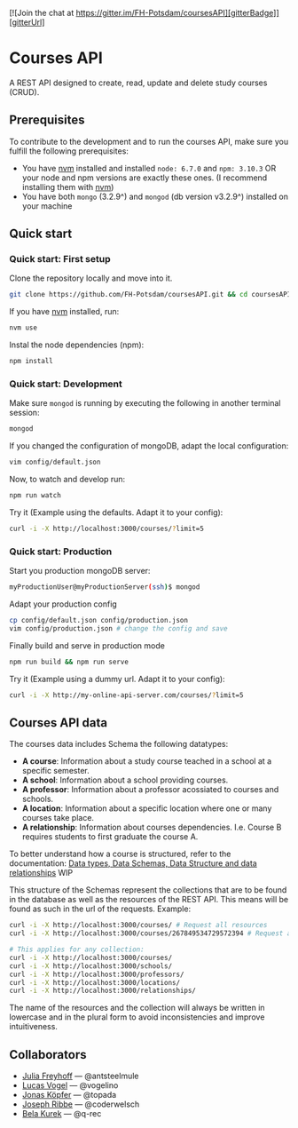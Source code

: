 [![Join the chat at https://gitter.im/FH-Potsdam/coursesAPI][gitterBadge]][gitterUrl]

# Courses API
A REST API designed to create, read, update and delete study courses (CRUD).

## Prerequisites
To contribute to the development and to run the courses API, make sure you fulfill the following prerequisites:
- You have [nvm][nvm] installed and installed ``node: 6.7.0`` and ``npm: 3.10.3`` OR your node and npm versions are exactly these ones. (I recommend installing them with [nvm][nvm])
- You have both ``mongo`` (3.2.9^) and ``mongod`` (db version v3.2.9^) installed on your machine

## Quick start

### Quick start: First setup
Clone the repository locally and move into it.
```bash
git clone https://github.com/FH-Potsdam/coursesAPI.git && cd coursesAPI
```
If you have [nvm][nvm] installed, run:
```sh
nvm use
```
Instal the node dependencies (npm):
```sh
npm install
```

### Quick start: Development
Make sure ``mongod`` is running by executing the following in another terminal session:
```sh
mongod
```
If you changed the configuration of mongoDB, adapt the local configuration:
```sh
vim config/default.json
```
Now, to watch and develop run:
```sh
npm run watch
```
Try it (Example using the defaults. Adapt it to your config):
```sh
curl -i -X http://localhost:3000/courses/?limit=5
```

### Quick start: Production
Start you production mongoDB server:
```sh
myProductionUser@myProductionServer(ssh)$ mongod
```
Adapt your production config
```sh
cp config/default.json config/production.json
vim config/production.json # change the config and save
```
Finally build and serve in production mode
```sh
npm run build && npm run serve
```
Try it (Example using a dummy url. Adapt it to your config):
```sh
curl -i -X http://my-online-api-server.com/courses/?limit=5
```

## Courses API data
The courses data includes Schema the following datatypes:
- **A course**: Information about a study course teached in a school at a specific semester.
- **A school**: Information about a school providing courses.
- **A professor**: Information about a professor acossiated to courses and schools.
- **A location**: Information about a specific location where one or many courses take place.
- **A relationship**: Information about courses dependencies. I.e. Course B requires students to first graduate the course A.

To better understand how a course is structured, refer to the documentation:
[Data types, Data Schemas, Data Structure and data relationships][docDataType] WIP

This structure of the Schemas represent the collections that are to be found in the database as well as the resources of the REST API. This means will be found as such in the url of the requests. Example:
```sh
curl -i -X http://localhost:3000/courses/ # Request all resources
curl -i -X http://localhost:3000/courses/267849534729572394 # Request an individual resource

# This applies for any collection:
curl -i -X http://localhost:3000/courses/
curl -i -X http://localhost:3000/schools/
curl -i -X http://localhost:3000/professors/
curl -i -X http://localhost:3000/locations/
curl -i -X http://localhost:3000/relationships/
```

The name of the resources and the collection will always be written in lowercase and in the plural form to avoid inconsistencies and improve intuitiveness.

## Collaborators
- [Julia Freyhoff](https://github.com/antsteelmule) — @antsteelmule
- [Lucas Vogel](https://github.com/vogelino) — @vogelino
- [Jonas Köpfer](https://github.com/topada) — @topada
- [Joseph Ribbe](https://github.com/coderwelsch) — @coderwelsch
- [Bela Kurek](https://github.com/q-rec) — @q-rec

<!--- Links -->
[gitterBadge]: https://badges.gitter.im/Join%20Chat.svg
[gitterUrl]:  https://gitter.im/FH-Potsdam/coursesAPI?utm_source=badge&utm_medium=badge&utm_campaign=pr-badge&utm_content=badge
[nvm]: https://github.com/creationix/nvm
[docDataType]: #
